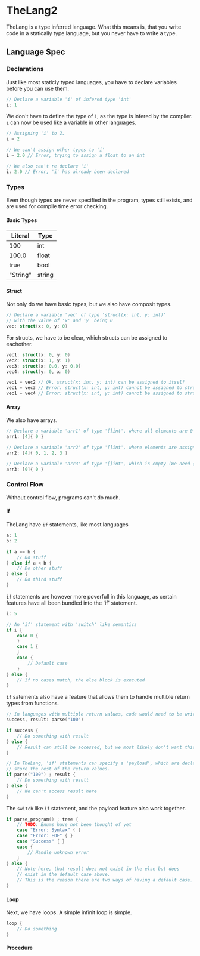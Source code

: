 # TheLang2

TheLang is a type inferred language. What this means is, that you write code in a statically type language, but you never have to write a type.

## Language Spec
### Declarations
Just like most staticly typed languages, you have to declare variables before you can use them:

```C
// Declare a variable 'i' of infered type 'int'
i: 1
```

We don't have to define the type of `i`, as the type is infered by the compiler. `i` can now be used like a variable in other languages.

```C
// Assigning 'i' to 2.
i = 2

// We can't assign other types to 'i'
i = 2.0 // Error, trying to assign a float to an int

// We also can't re declare 'i'
i: 2.0 // Error, 'i' has already been declared
```

### Types
Even though types are never specified in the program, types still exists, and are used for compile time error checking.

#### Basic Types
| Literal  | Type   |
|----------|--------|
| 100      | int    |
| 100.0    | float  |
| true     | bool   |
| "String" | string |

#### Struct
Not only do we have basic types, but we also have composit types.
```C
// Declare a variable 'vec' of type 'struct(x: int, y: int)' 
// with the value of 'x' and 'y' being 0
vec: struct(x: 0, y: 0)
```

For structs, we have to be clear, which structs can be assigned to eachother.
```C
vec1: struct(x: 0, y: 0)
vec2: struct(x: 1, y: 1)
vec3: struct(x: 0.0, y: 0.0)
vec4: struct(y: 0, x: 0)

vec1 = vec2 // Ok, struct(x: int, y: int) can be assigned to itself
vec1 = vec3 // Error: struct(x: int, y: int) cannot be assigned to struct(x: float, y: float)
vec1 = vec4 // Error: struct(x: int, y: int) cannot be assigned to struct(y: int, x: int)
```

#### Array
We also have arrays.
```C
// Declare a variable 'arr1' of type '[]int', where all elements are 0
arr1: [4]{ 0 }

// Declare a variable 'arr2' of type '[]int', where elements are assigned to 0, 1, 2, 3
arr2: [4]{ 0, 1, 2, 3 }

// Declare a variable 'arr3' of type '[]int', which is empty (We need { 0 } to infer the type)
arr3: [0]{ 0 }
```

### Control Flow
Without control flow, programs can't do much.

#### If
TheLang have `if` statements, like most languages
```C
a: 1
b: 2

if a == b {
    // Do stuff
} else if a < b {
    // Do other stuff
} else {
    // Do third stuff
}
```

`if` statements are however more poverfull in this language, as certain features have all been bundled into the 'if' statement.
```C
i: 5

// An 'if' statement with 'switch' like semantics
if i {
    case 0 {
    }
    case 1 {
    }
    case {
        // Default case
    }
} else {
    // If no cases match, the else block is executed
}
```

`if` satements also have a feature that allows them to handle multible return types from functions.
```C
// In languages with multiple return values, code would need to be written like this:
success, result: parse("100")

if success {
    // Do something with result
} else {
    // Result can still be accessed, but we most likely don't want this
}

// In TheLang, 'if' statements can specify a 'payload', which are declarations to 
// store the rest of the return values.
if parse("100") ; result {
    // Do something with result
} else {
    // We can't access result here
}
```

The `switch` like `if` statement, and the payload feature also work together.
```C
if parse_program() ; tree {
    // TODO: Enums have not been thought of yet
    case "Error: Syntax" { }
    case "Error: EOF" { }
    case "Success" { }
    case {
        // Handle unknown error
    }
} else {
    // Note here, that result does not exist in the else but does
    // exist in the default case above.
    // This is the reason there are two ways of having a default case.
}
```

#### Loop
Next, we have loops. A simple infinit loop is simple.
```C
loop {
    // Do something
}
```



#### Procedure